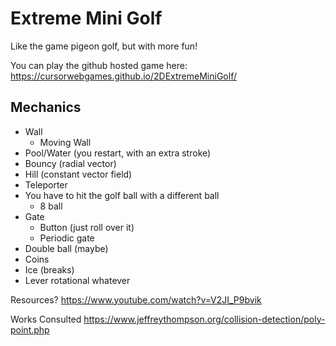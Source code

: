 # Extreme Mini Golf
Like the game pigeon golf, but with more fun!

You can play the github hosted game here: https://cursorwebgames.github.io/2DExtremeMiniGolf/

## Mechanics
- Wall
    - Moving Wall
- Pool/Water (you restart, with an extra stroke)
- Bouncy (radial vector)
- Hill (constant vector field)
- Teleporter
- You have to hit the golf ball with a different ball
    - 8 ball
- Gate
    - Button (just roll over it)
    - Periodic gate
- Double ball (maybe)
- Coins
- Ice (breaks)
- Lever rotational whatever

Resources?
https://www.youtube.com/watch?v=V2JI_P9bvik

Works Consulted
https://www.jeffreythompson.org/collision-detection/poly-point.php